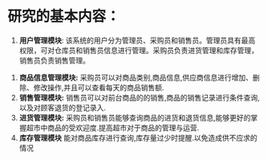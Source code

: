 # 研究的基本内容：

1. **用户管理模块**:
   该系统的用户分为管理员、采购员和销售员。管理员具有最高权限，可对仓库员和销售员信息进行管理。采购员负责进货管理和库存管理，销售员负责销售管理。

>  







1. **商品信息管理模块:**
   采购员可以对商品类别,商品信息,供应商信息进行增加、删除、修改操作,并且可以查看每天的商品销售额.
2. **销售管理模块:**
   销售员可以对前台商品的的销售,商品的销售记录进行条件查询,以及对顾客退货的登记录入.
3. **进货管理模块:**
   采购员和销售员能够查询商品的进货和退货信息,能够更好的掌握超市中商品的受欢迎度.提高超市对于商品的管理与运营.
4. **库存管理模块**
   能对商品库存进行查询,库存量过少时提醒.以免造成供不应求的情况